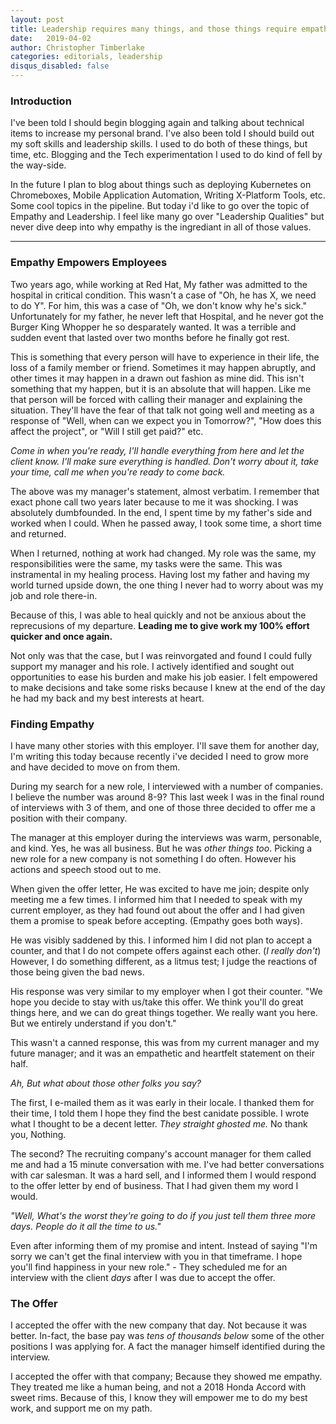 ```yaml
---
layout: post
title: Leadership requires many things, and those things require empathy.
date:   2019-04-02
author: Christopher Timberlake
categories: editorials, leadership
disqus_disabled: false
---
```


### Introduction 

I've been told I should begin blogging again and talking about technical items to increase my personal brand. I've also been told I should build out my soft skills and leadership skills. I used to do both of these things, but time, etc. Blogging and the Tech experimentation I used to do kind of fell by the way-side.

In the future I plan to blog about things such as deploying Kubernetes on Chromeboxes, Mobile Application Automation, Writing X-Platform Tools, etc. Some cool topics in the pipeline. But today i'd like to go over the topic of Empathy and Leadership. I feel like many go over "Leadership Qualities" but never dive deep into why empathy is the ingrediant in all of those values.

---


### Empathy Empowers Employees
Two years ago, while working at Red Hat, My father was admitted to the hospital in critical condition. This wasn't a case of "Oh, he has X, we need to do Y". For him, this was a case of "Oh, we don't know why he's sick." Unfortunately for my father, he never left that Hospital, and he never got the Burger King Whopper he so desparately wanted. It was a terrible and sudden event that lasted over two months before he finally got rest.

This is something that every person will have to experience in their life, the loss of a family member or friend. Sometimes it may happen abruptly, and other times it may happen in a drawn out fashion as mine did. This isn't something that my happen, but it is an absolute that will happen. Like me that person will be forced with calling their manager and explaining the situation. They'll have the fear of that talk not going well and meeting as a response of "Well, when can we expect you in Tomorrow?", "How does this affect the project", or "Will I still get paid?"  etc.

*Come in when you're ready, I'll handle everything from here and let the client know. I'll make sure everything is handled. Don't worry about it, take your time, call me when you're ready to come back.*

The above was my manager's statement, almost verbatim. I remember that exact phone call two years later because to me it was shocking. I was absolutely dumbfounded. In the end, I spent time by my father's side and worked when I could. When he passed away, I took some time, a short time and returned.

When I returned, nothing at work had changed. My role was the same, my responsibilities were the same, my tasks were the same. This was instramental in my healing process. Having lost my father and having my world turned upside down, the one thing I never had to worry about was my job and role there-in. 

Because of this, I was able to heal quickly and not be anxious about the reprecusions of my departure. **Leading me to give work my 100% effort quicker and once again.**

Not only was that the case, but I was reinvorgated and found I could fully support my manager and his role. I actively identified and sought out opportunities to ease his burden and make his job easier. I felt empowered to make decisions and take some risks because I knew at the end of the day he had my back and my best interests at heart.


### Finding Empathy

I have many other stories with this employer. I'll save them for another day, I'm writing this today because recently i've decided I need to grow more and have decided to move on from them.

During my search for a new role, I interviewed with a number of companies. I believe the number was around 8-9? This last week I was in the final round of interviews with 3 of them, and one of those three decided to offer me a position with their company.

The manager at this employer during the interviews was warm, personable, and kind. Yes, he was all business. But he was *other things too*. Picking a new role for a new company is not something I do often. However his actions and speech stood out to me.

When given the offer letter, He was excited to have me join; despite only meeting me a few times. I informed him that I needed to speak with my current employer, as they had found out about the offer and I had given them a promise to speak before accepting. (Empathy goes both ways). 

He was visibly saddened by this. I informed him I did not plan to accept a counter, and that I do not compete offers against each other. (*I really don't*) However, I do something different, as a litmus test; I judge the reactions of those being given the bad news.

His response was very similar to my employer when I got their counter. "We hope you decide to stay with us/take this offer. We think you'll do great things here, and we can do great things together. We really want you here. But we entirely understand if you don't."

This wasn't a canned response, this was from my current manager and my future manager; and it was an empathetic and heartfelt statement on their half.

*Ah, But what about those other folks you say?*

The first, I e-mailed them as it was early in their locale. I thanked them for their time, I told them I hope they find the best canidate possible. I wrote what I thought to be a decent letter. *They straight ghosted me.* No thank you, Nothing.

The second? The recruiting company's account manager for them called me and had a 15 minute conversation with me. I've had better conversations with car salesman. It was a hard sell, and I informed them I would respond to the offer letter by end of business. That I had given them my word I would. 

*"Well, What's the worst they're going to do if you just tell them three more days. People do it all the time to us."*

Even after informing them of my promise and intent. Instead of saying "I'm sorry we can't get the final interview with you in that timeframe. I hope you'll find happiness in your new role." - They scheduled me for an interview with the client *days* after I was due to accept the offer.

### The Offer

I accepted the offer with the new company that day. Not because it was better. In-fact, the base pay was *tens of thousands below* some of the other positions I was applying for. A fact the manager himself identified during the interview.

I accepted the offer with that company; Because they showed me empathy. They treated me like a human being, and not a 2018 Honda Accord with sweet rims. Because of this, I know they will empower me to do my best work, and support me on my path.
